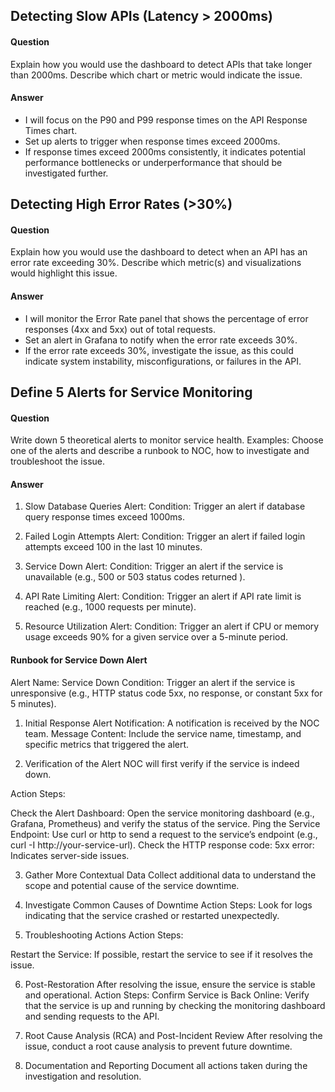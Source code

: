 ##  Detecting Slow APIs (Latency > 2000ms)

#### Question 
Explain how you would use the dashboard to detect APIs that take longer than
2000ms.
Describe which chart or metric would indicate the issue.

#### Answer 
- I will focus on the P90 and P99 response times on the API Response Times chart.
- Set up alerts to trigger when response times exceed 2000ms.
- If response times exceed 2000ms consistently, it indicates potential performance bottlenecks or underperformance that should be investigated further.

## Detecting High Error Rates (>30%)

#### Question 
 Explain how you would use the dashboard to detect when an API has an error rate
exceeding 30%.
 Describe which metric(s) and visualizations would highlight this issue.

#### Answer 
- I will monitor the Error Rate panel that shows the percentage of error responses (4xx and 5xx) out of total requests.
- Set an alert in Grafana to notify when the error rate exceeds 30%.
- If the error rate exceeds 30%, investigate the issue, as this could indicate system instability, misconfigurations, or failures in the API.

## Define 5 Alerts for Service Monitoring

#### Question 
 Write down 5 theoretical alerts to monitor service health. Examples:
 Choose one of the alerts and describe a runbook to NOC, how to investigate and
troubleshoot the issue.

#### Answer 
1. Slow Database Queries Alert:
Condition: Trigger an alert if database query response times exceed 1000ms.

2. Failed Login Attempts Alert:
Condition: Trigger an alert if failed login attempts exceed 100 in the last 10 minutes.

3. Service Down Alert:
Condition: Trigger an alert if the service is unavailable (e.g., 500 or 503 status codes returned ).

4. API Rate Limiting Alert:
Condition: Trigger an alert if API rate limit is reached (e.g., 1000 requests per minute).

5. Resource Utilization Alert:
Condition: Trigger an alert if CPU or memory usage exceeds 90% for a given service over a 5-minute period.



#### Runbook for Service Down Alert
Alert Name: Service Down
Condition: Trigger an alert if the service is unresponsive (e.g., HTTP status code 5xx, no response, or constant 5xx for 5 minutes).

1. Initial Response
Alert Notification: A notification is received by the NOC team.
Message Content: Include the service name, timestamp, and specific metrics that triggered the alert.

2. Verification of the Alert
NOC will first verify if the service is indeed down.

Action Steps:

Check the Alert Dashboard: Open the service monitoring dashboard (e.g., Grafana, Prometheus) and verify the status of the service. 
Ping the Service Endpoint:
Use curl or http to send a request to the service’s endpoint (e.g., curl -I http://your-service-url).
Check the HTTP response code:
5xx error: Indicates server-side issues.


3. Gather More Contextual Data
Collect additional data to understand the scope and potential cause of the service downtime.

4. Investigate Common Causes of Downtime
Action Steps:
Look for logs indicating that the service crashed or restarted unexpectedly.

5. Troubleshooting Actions
Action Steps:

Restart the Service:
If possible, restart the service to see if it resolves the issue.

6. Post-Restoration
After resolving the issue, ensure the service is stable and operational.
Action Steps:
Confirm Service is Back Online:
Verify that the service is up and running by checking the monitoring dashboard and sending requests to the API.

7. Root Cause Analysis (RCA) and Post-Incident Review
After resolving the issue, conduct a root cause analysis to prevent future downtime.
8. Documentation and Reporting
Document all actions taken during the investigation and resolution. 
